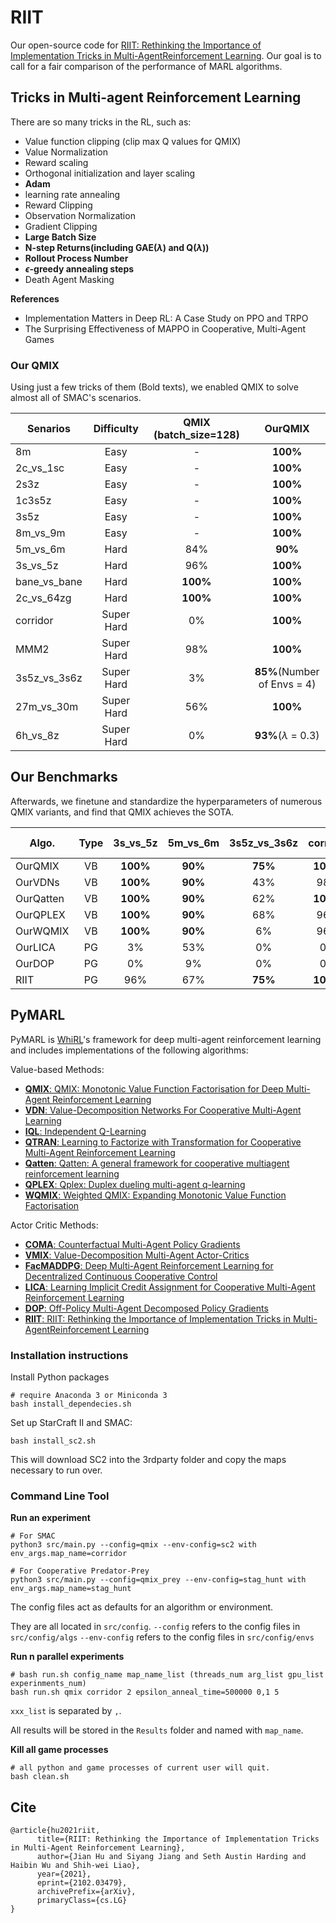 # RIIT
Our open-source code for [RIIT: Rethinking the Importance of Implementation Tricks in Multi-AgentReinforcement Learning](https://arxiv.org/abs/2102.03479). Our goal is to call for a fair comparison of the performance of MARL algorithms.

## Tricks in Multi-agent Reinforcement Learning
There are so many tricks in the RL, such as:
- Value function clipping (clip max Q values for QMIX)
- Value Normalization
- Reward scaling
- Orthogonal initialization and layer scaling
- **Adam** 
- learning rate annealing
- Reward Clipping
- Observation Normalization
- Gradient Clipping
- **Large Batch Size**
- **N-step Returns(including GAE($\lambda$) and Q($\lambda$))**
- **Rollout Process Number**
- **$\epsilon$-greedy annealing steps**
- Death Agent Masking

**References**
- Implementation Matters in Deep RL: A Case Study on PPO and TRPO
- The Surprising Effectiveness of MAPPO in Cooperative, Multi-Agent Games

### Our QMIX
Using just a few tricks of them (Bold texts), we enabled QMIX to solve almost all of SMAC's scenarios. 


| Senarios       | Difficulty |      QMIX (batch_size=128)      |               OurQMIX              |
|----------------|:----------:|:--------------:|:----------------------------------:|
| 8m    |    Easy    |      -      |           **100\%**          |
| 2c_vs_1sc     |    Easy    |      -      |          **100\%**          |
| 2s3z |    Easy    |-|          **100\%**          |
| 1c3s5z   |    Easy    |-|          **100\%**          |
| 3s5z       |  Easy |      -      |          **100\%**          |
| 8m_vs_9m           |  Easy |      -      |          **100\%**          |
| 5m_vs_6m     |    Hard    |      84%      |           **90\%**          |
| 3s_vs_5z     |    Hard    |      96%      |          **100\%**          |
| bane_vs_bane |    Hard    |**100\%**|          **100\%**          |
| 2c_vs_64zg   |    Hard    |**100\%**|          **100\%**          |
| corridor       | Super Hard |       0%      |          **100\%**          |
| MMM2           | Super Hard |      98%      |          **100\%**          |
| 3s5z_vs_3s6z | Super Hard |       3%      |**85\%**(Number of Envs = 4) |
| 27m_vs_30m   | Super Hard |      56%      |          **100\%**          |
| 6h_vs_8z     | Super Hard |       0%      |  **93\%**($\lambda$ = 0.3)  |


## Our Benchmarks
Afterwards, we finetune and standardize the hyperparameters of numerous QMIX variants, and find that QMIX achieves the SOTA. 

| Algo.     | Type |  3s_vs_5z |   5m_vs_6m  | 3s5z_vs_3s6z |    corridor    |   6h_vs_8z  |      MMM2      |      Predator-Prey     |
|-----------|:----:|:----:|:-------------:|:--------------:|:--------------:|:-------------:|:--------------:|:-----------:|
| OurQMIX   |  VB  |  **100%** | **90%** |  **75%** | **100%** |      84%     | **100%** | **40** |
| OurVDNs   |  VB  |  **100%**  | **90%** |      43%      |      98%      | **87%** |      96%      |      39     |
| OurQatten |  VB  |  **100%** | **90%** |      62%      | **100%** |      68%     | **100%** |      -      |
| OurQPLEX  |  VB  | **100%** | **90%** |      68%      |      96%      |      78%     | **100%** |      39     |
| OurWQMIX  |  VB  | **100%** | **90%** |       6%      |      96%      |      78%     |      23%      |      39     |
| OurLICA   |  PG  | 3% |      53%     |       0%      |       0%      |      4%      |       0%      |      30     |
| OurDOP    |  PG  | 0% |      9%      |       0%      |       0%      |      1%      |       0%      |      32     |
| RIIT      |  PG  | 96% |      67%     |  **75%** | **100%** |      19%     | **100**% |      38     |


## PyMARL

PyMARL is [WhiRL](http://whirl.cs.ox.ac.uk)'s framework for deep multi-agent reinforcement learning and includes implementations of the following algorithms:

Value-based Methods:

- [**QMIX**: QMIX: Monotonic Value Function Factorisation for Deep Multi-Agent Reinforcement Learning](https://arxiv.org/abs/1803.11485)
- [**VDN**: Value-Decomposition Networks For Cooperative Multi-Agent Learning](https://arxiv.org/abs/1706.05296) 
- [**IQL**: Independent Q-Learning](https://arxiv.org/abs/1511.08779)
- [**QTRAN**: Learning to Factorize with Transformation for Cooperative Multi-Agent Reinforcement Learning](https://arxiv.org/abs/1905.05408)
- [**Qatten**: Qatten: A general framework for cooperative multiagent reinforcement learning](https://arxiv.org/abs/2002.03939)
- [**QPLEX**: Qplex: Duplex dueling multi-agent q-learning](https://arxiv.org/abs/2008.01062)
- [**WQMIX**: Weighted QMIX: Expanding Monotonic Value Function Factorisation](https://arxiv.org/abs/2006.10800)

Actor Critic Methods:

- [**COMA**: Counterfactual Multi-Agent Policy Gradients](https://arxiv.org/abs/1705.08926)
- [**VMIX**: Value-Decomposition Multi-Agent Actor-Critics](https://arxiv.org/abs/2007.12306)
- [**FacMADDPG**: Deep Multi-Agent Reinforcement Learning for Decentralized Continuous Cooperative Control](https://arxiv.org/abs/2003.06709)
- [**LICA**: Learning Implicit Credit Assignment for Cooperative Multi-Agent Reinforcement Learning](https://arxiv.org/abs/2007.02529)
- [**DOP**: Off-Policy Multi-Agent Decomposed Policy Gradients](https://arxiv.org/abs/2007.12322)
- [**RIIT**: RIIT: Rethinking the Importance of Implementation Tricks in Multi-AgentReinforcement Learning](https://arxiv.org/abs/2102.03479)

### Installation instructions

Install Python packages
```shell
# require Anaconda 3 or Miniconda 3
bash install_dependecies.sh
```

Set up StarCraft II and SMAC:
```shell
bash install_sc2.sh
```

This will download SC2 into the 3rdparty folder and copy the maps necessary to run over.

### Command Line Tool

**Run an experiment**

```shell
# For SMAC
python3 src/main.py --config=qmix --env-config=sc2 with env_args.map_name=corridor
```

```shell
# For Cooperative Predator-Prey
python3 src/main.py --config=qmix_prey --env-config=stag_hunt with env_args.map_name=stag_hunt
```

The config files act as defaults for an algorithm or environment. 

They are all located in `src/config`.
`--config` refers to the config files in `src/config/algs`
`--env-config` refers to the config files in `src/config/envs`

**Run n parallel experiments**

```shell
# bash run.sh config_name map_name_list (threads_num arg_list gpu_list experinments_num)
bash run.sh qmix corridor 2 epsilon_anneal_time=500000 0,1 5
```

`xxx_list` is separated by `,`.

All results will be stored in the `Results` folder and named with `map_name`.

**Kill all game processes**

```shell
# all python and game processes of current user will quit.
bash clean.sh
```

## Cite
```
@article{hu2021riit,
      title={RIIT: Rethinking the Importance of Implementation Tricks in Multi-Agent Reinforcement Learning}, 
      author={Jian Hu and Siyang Jiang and Seth Austin Harding and Haibin Wu and Shih-wei Liao},
      year={2021},
      eprint={2102.03479},
      archivePrefix={arXiv},
      primaryClass={cs.LG}
}
```

